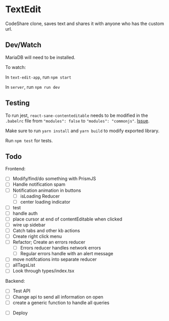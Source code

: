 # TextEdit

CodeShare clone, saves text and shares it with anyone who has the custom url.

## Dev/Watch

MariaDB will need to be installed.

To watch:

In `text-edit-app`, run `npm start`

In `server`, run `npm run dev`

## Testing

To run jest, `react-sane-contenteditable` needs to be modified in the `.babelrc` file from `"modules": false` to `"modules": "commonjs"`. [Issue](https://github.com/ashleyw/react-sane-contenteditable/pull/32).

Make sure to run `yarn install` and `yarn build` to modify exported library.

Run `npm test` for tests.

## Todo

Frontend:

- [ ] Modify/find/do something with PrismJS
- [ ] Handle notification spam
- [ ] Notification animation in buttons
  - [ ] isLoading Reducer
  - [ ] center loading indicator
- [ ] test
- [ ] handle auth
- [ ] place cursor at end of contentEditable when clicked
- [ ] wire up sidebar
- [ ] Catch tabs and other kb actions
- [ ] Create right click menu
- [ ] Refactor; Create an errors reducer
  - [ ] Errors reducer handles network errors
  - [ ] Regular errors handle with an alert message
- [ ] move notifcations into separate reducer
- [ ] allTagsList
- [ ] Look through types/index.tsx

Backend:

- [ ] Test API
- [ ] Change api to send all information on open
- [ ] create a generic function to handle all queries

* [ ] Deploy
